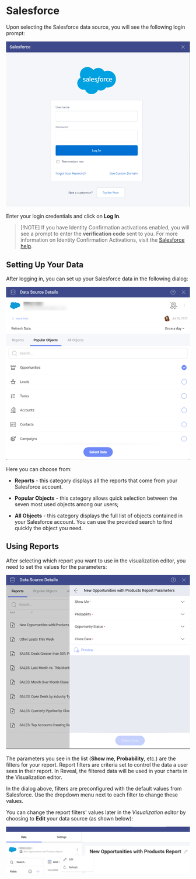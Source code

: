 # Salesforce

Upon selecting the Salesforce data source, you will see the following login prompt:

<img src="../images/salesforce-login.png" alt="Salesforce login prompt" class="responsive-img"/>

Enter your login credentials and click on **Log In**.

>[!NOTE] If you have Identity Confirmation activations enabled, you will see a
prompt to enter the **verification code** sent to you. For more
information on Identity Confirmation Activations, visit the [Salesforce help](https://help.salesforce.com/articleView?id=security_activation_about.htm&type=5).

## Setting Up Your Data

After logging in, you can set up your Salesforce data in the following
dialog:

<img src="../images/salesforce-data-source-details-popular-objects.png" alt="Set up your data dialog" class="responsive-img"/>

Here you can choose from:

  - **Reports** - this category displays all the reports that come from your Salesforce account. 

  - **Popular Objects** - this category allows quick selection between the
    seven most used objects among our users;

  - **All Objects** - this category displays the full list of objects
    contained in your Salesforce account.  You can use the provided search to find quickly the object you need.

## Using Reports

After selecting which report you want to use in the visualization editor, you need to set the values for the parameters:

<img src="../images/salesforce-values-for-parameters-filters.png" alt="A dialog showing filters from Salesforce to be configured" class="responsive-img"/>

The parameters you see in the list (**Show me**, **Probability**, etc.) are the filters for your report. Report filters are criteria set to control the data a user sees in their report. In Reveal, the filtered data will be used in your charts in the Visualization editor.

In the dialog above, filters are preconfigured with the default values from Salesforce. Use the dropdown menu next to each filter to change these values.

You can change the report filters' values later in the *Visualization editor* by choosing to **Edit** your data source (as shown below):

<img src="../images/edit-data-source-salesforce.png" alt="Edit your data source in the Visualization editor" class="responsive-img"/>
